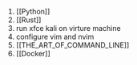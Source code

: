 1. [[Python]]
2. [[Rust]]
3. run xfce kali on virture machine
4. configure vim and nvim
5. [[THE_ART_OF_COMMAND_LINE]]
6. [[Docker]]